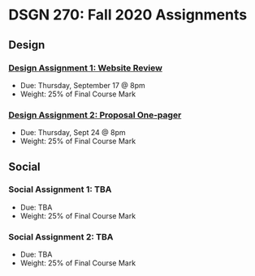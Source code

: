 # DSGN 270: Fall 2020 Assignments
## Design
### [Design Assignment 1: Website Review](https://sait-wbdv.github.io/assessments/dsgn270/design/assignment-1)
- Due: Thursday, September 17 @ 8pm
- Weight: 25% of Final Course Mark

### [Design Assignment 2: Proposal One-pager](https://sait-wbdv.github.io/assessments/dsgn270/design/assignment-2)
- Due: Thursday, Sept 24 @ 8pm
- Weight: 25% of Final Course Mark

## Social 
### Social Assignment 1: TBA
- Due: TBA
- Weight: 25% of Final Course Mark

### Social Assignment 2: TBA
- Due: TBA
- Weight: 25% of Final Course Mark
